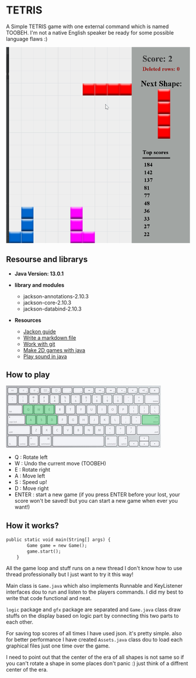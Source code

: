# TETRIS
A Simple TETRIS game with one external command which is named TOOBEH. I'm not a native English speaker be ready for some possible language flaws :)

![gif](tetris.gif "game gif")

## Resourse and librarys 
- **Java Version: 13.0.1** 


- **library and modules**
    - jackson-annotations-2.10.3
    - jackson-core-2.10.3
    - jackson-databind-2.10.3
- **Resources**
    - [Jackon guide](http://tutorials.jenkov.com/java-json/jackson-objectmapper.html)
    - [Write a markdown file](https://github.com/adam-p/markdown-here/wiki/Markdown-Cheatsheet)
    - [Work with git](https://faradars.org/courses/fvgit9609-managed-distributed-edition-using-git)
    - [Make 2D games with java](https://www.youtube.com/watch?v=dEKs-3GhVKQ&list=PLah6faXAgguMnTBs3JnEJY0shAc18XYQZ&index=1)
    - [Play sound in java](https://stackoverflow.com/questions/26305/how-can-i-play-sound-in-java)

    
## How to play
![gif](keys.jpg "game gif")

- Q : Rotate left
- W : Undo the current move (TOOBEH)
- E : Rotate right
- A : Move left
- S : Speed up!
- D : Move right
- ENTER : start a new game (if you press ENTER before your lost, your score won't be saved! but you can start a new game when ever you want!)

    
## How it works? 
``` 
public static void main(String[] args) {
        Game game = new Game();
        game.start();
    }
```
All the game loop and stuff runs on a new thread I don't know how to use thread professionally but I just want to try it this way! 

Main class is ``Game.java`` which also implements Runnable and KeyListener interfaces dou to run and listen to the players commands. I did my best to write that code functional and neat.

``logic`` package and ``gfx`` package are separated and ``Game.java`` class draw stuffs on the display based on logic part by connecting this two parts to each other.

For saving top scores of all times I have used json. it's pretty simple. also for better performance I have created ``Assets.java`` class dou to load each graphical files just one time over the game. 

I need to point out that the center of the era of all shapes is not same so if you can't rotate a shape in some places don't panic :) just think of a diffrent center of the era. 